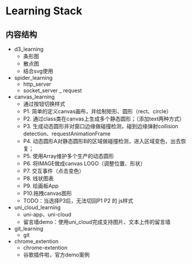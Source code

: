 # Learning Stack

## 内容结构
- d3_learning
    - 条形图
    - 散点图
    - 结合svg使用
- spider_learning
    - http_server
    - socket_server
    _ request
- canvas_learning
    - 通过按钮切换样式
    - P1. 简单的定义canvas画布，并绘制矩形、圆形（rect、circle）
    - P2. 通过class类在canvas上生成多个静态圆形；（添加text两种方式）
    - P3. 生成动态圆形并对窗口边缘做碰撞检测，碰到边缘弹射collision detection、requestAnimationFrame
    - P4. 动态圆形A对静态圆形B的区域做碰撞检测，进入区域变色，出去恢复；
    - P5. 使用Array维护多个生产的动态圆形
    - P6. 将IMAGE做成canvas LOGO（调整位置、形状） 
    - P7. 交互事件（点击变色）
    - P8. 线状图表
    - P9. 绘画板App
    - P10.拖拽canvas图形 
    - TODO：当选择P3后，无法切回P1 P2 的 js样式
- uni_cloud_learning
    - uni-app、uni-cloud
    - 留言墙demo：使用uni_cloud完成支持图片、文本上传的留言墙
- git_learning
    - git
- chrome_extention
    - chrome-extention
    - 谷歌插件啦，官方demo案例


